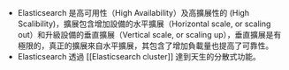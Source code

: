 - Elasticsearch 是高可用性（High Availability）及高擴展性的 (High Scalibility)，擴展包含增加設備的水平擴展（Horizontal scale, or scaling out）和升級設備的垂直擴展（Vertical scale, or scaling up），垂直擴展是有極限的，真正的擴展來自水平擴展，其包含了增加負載量也提高了可靠性。
- Elasticsearch 透過 [[Elasticsearch cluster]] 達到天生的分散式功能。